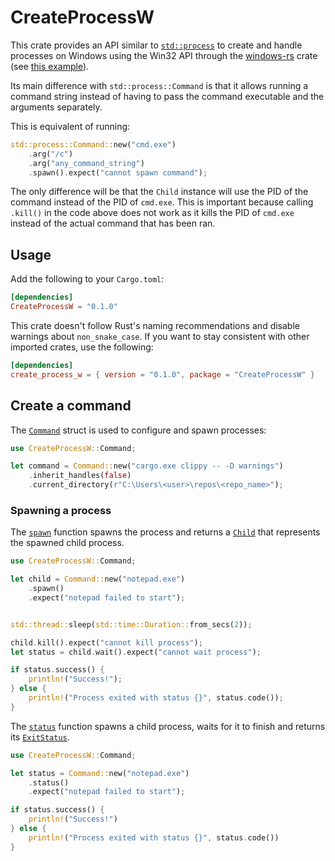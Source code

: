 # CreateProcessW

This crate provides an API similar to [`std::process`][std-process] to create
and handle processes on Windows using the Win32 API through the
[windows-rs][windows-rs] crate (see [this example][create-processes-example]).

Its main difference with `std::process::Command` is that it allows running
a command string instead of having to pass the command executable and the
arguments separately.

This is equivalent of running:

```rust
std::process::Command::new("cmd.exe")
    .arg("/c")
    .arg("any_command_string")
    .spawn().expect("cannot spawn command");
```

The only difference will be that the `Child` instance will use the PID of
the command instead of the PID of `cmd.exe`. This is important because
calling `.kill()` in the code above does not work as it kills the PID
of `cmd.exe` instead of the actual command that has been ran.

## Usage

Add the following to your `Cargo.toml`:

```toml
[dependencies]
CreateProcessW = "0.1.0"
```

This crate doesn't follow Rust's naming recommendations and disable warnings
about `non_snake_case`. If you want to stay consistent with other imported
crates, use the following:

```toml
[dependencies]
create_process_w = { version = "0.1.0", package = "CreateProcessW" }
```

## Create a command

The [`Command`] struct is used to configure and spawn processes:

```rust
use CreateProcessW::Command;

let command = Command::new("cargo.exe clippy -- -D warnings")
    .inherit_handles(false)
    .current_directory(r"C:\Users\<user>\repos\<repo_name>");
```

### Spawning a process

The [`spawn`][Command::spawn] function spawns the process and returns a
[`Child`] that represents the spawned child process.

```rust
use CreateProcessW::Command;

let child = Command::new("notepad.exe")
    .spawn()
    .expect("notepad failed to start");


std::thread::sleep(std::time::Duration::from_secs(2));

child.kill().expect("cannot kill process");
let status = child.wait().expect("cannot wait process");

if status.success() {
    println!("Success!");
} else {
    println!("Process exited with status {}", status.code());
}
```

The [`status`][Command::status] function spawns a child process, waits for
it to finish and returns its [`ExitStatus`].

```rust
use CreateProcessW::Command;

let status = Command::new("notepad.exe")
    .status()
    .expect("notepad failed to start");

if status.success() {
    println!("Success!")
} else {
    println!("Process exited with status {}", status.code())
}
```

[std-process]: https://doc.rust-lang.org/std/process/index.html
[windows-rs]: https://github.com/microsoft/windows-rs
[create-processes-example]: https://docs.microsoft.com/en-us/windows/win32/procthread/creating-processes

[`Command`]: https://docs.rs/CreateProcessW/latest/CreateProcessW/struct.Command.html
[`Child`]: https://docs.rs/CreateProcessW/latest/CreateProcessW/struct.Child.html
[`ExitStatus`]: https://docs.rs/CreateProcessW/latest/CreateProcessW/struct.ExitStatus.html
[Command::spawn]: https://docs.rs/CreateProcessW/latest/CreateProcessW/struct.Command.html#method.spawn
[Command::status]: https://docs.rs/CreateProcessW/latest/CreateProcessW/struct.Command.html#method.status
